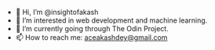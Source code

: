 - 👋 Hi, I’m @insightofakash
- 👀 I’m interested in web development and machine learning.
- 🌱 I’m currently going through The Odin Project.
- 📫 How to reach me: aceakashdey@gmail.com


